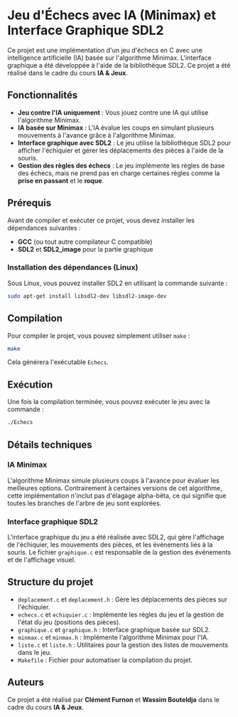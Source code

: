 
# Jeu d'Échecs avec IA (Minimax) et Interface Graphique SDL2

Ce projet est une implémentation d'un jeu d'échecs en C avec une intelligence artificielle (IA) basée sur l'algorithme Minimax. L'interface graphique a été développée à l'aide de la bibliothèque SDL2. Ce projet a été réalisé dans le cadre du cours **IA & Jeux**.

## Fonctionnalités

- **Jeu contre l'IA uniquement** : Vous jouez contre une IA qui utilise l'algorithme Minimax.
- **IA basée sur Minimax** : L'IA évalue les coups en simulant plusieurs mouvements à l'avance grâce à l'algorithme Minimax.
- **Interface graphique avec SDL2** : Le jeu utilise la bibliothèque SDL2 pour afficher l'échiquier et gérer les déplacements des pièces à l'aide de la souris.
- **Gestion des règles des échecs** : Le jeu implémente les règles de base des échecs, mais ne prend pas en charge certaines règles comme la **prise en passant** et le **roque**.

## Prérequis

Avant de compiler et exécuter ce projet, vous devez installer les dépendances suivantes :

- **GCC** (ou tout autre compilateur C compatible)
- **SDL2** et **SDL2_image** pour la partie graphique

### Installation des dépendances (Linux)

Sous Linux, vous pouvez installer SDL2 en utilisant la commande suivante :

```bash
sudo apt-get install libsdl2-dev libsdl2-image-dev
```

## Compilation

Pour compiler le projet, vous pouvez simplement utiliser `make` :

```bash
make
```

Cela générera l'exécutable `Echecs`.

## Exécution

Une fois la compilation terminée, vous pouvez exécuter le jeu avec la commande :

```bash
./Echecs
```

## Détails techniques

### IA Minimax

L'algorithme Minimax simule plusieurs coups à l'avance pour évaluer les meilleures options. Contrairement à certaines versions de cet algorithme, cette implémentation n'inclut pas d'élagage alpha-bêta, ce qui signifie que toutes les branches de l'arbre de jeu sont explorées.

### Interface graphique SDL2

L'interface graphique du jeu a été réalisée avec SDL2, qui gère l'affichage de l'échiquier, les mouvements des pièces, et les événements liés à la souris. Le fichier `graphique.c` est responsable de la gestion des événements et de l'affichage visuel.

## Structure du projet

- `deplacement.c` et `deplacement.h` : Gère les déplacements des pièces sur l'échiquier.
- `echecs.c` et `echiquier.c` : Implémente les règles du jeu et la gestion de l'état du jeu (positions des pièces).
- `graphique.c` et `graphique.h` : Interface graphique basée sur SDL2.
- `minmax.c` et `minmax.h` : Implémente l'algorithme Minimax pour l'IA.
- `liste.c` et `liste.h` : Utilitaires pour la gestion des listes de mouvements dans le jeu.
- `Makefile` : Fichier pour automatiser la compilation du projet.

## Auteurs

Ce projet a été réalisé par **Clément Furnon** et **Wassim Bouteldja** dans le cadre du cours **IA & Jeux**.

